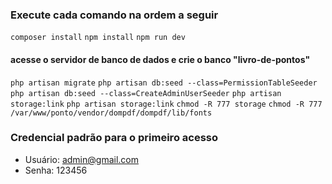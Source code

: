 ### Execute cada comando na ordem a seguir

```composer install```
```npm install```
```npm run dev```
#### acesse o servidor de banco de dados e crie o banco "livro-de-pontos"
```php artisan migrate```
```php artisan db:seed --class=PermissionTableSeeder```
```php artisan db:seed --class=CreateAdminUserSeeder```
```php artisan storage:link```
```php artisan storage:link```
```chmod -R 777 storage```
```chmod -R 777 /var/www/ponto/vendor/dompdf/dompdf/lib/fonts```

### Credencial padrão para o primeiro acesso
* Usuário: admin@gmail.com
* Senha: 123456
